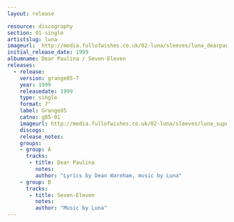```yaml
---
layout: release

resource: discography
section: 01-single
artistslug: luna
imageurl:  http://media.fullofwishes.co.uk/02-luna/sleeves/luna_dearpaulina.jpg
initial_release_date: 1999
albumname: Dear Paulina / Seven-Eleven
releases:
  - release: 
    version: grange85-7
    year: 1999
    releasedate: 1999
    type: single
    format: 7"
    label: Grange85
    catno: g85-01
    imageurl: http://media.fullofwishes.co.uk/02-luna/sleeves/luna_superfreaky.jpg
    discogs: 
    release_notes: 
    groups:
    - group: A
      tracks: 
       - title: Dear Paulina
         notes: 
         author: "Lyrics by Dean Wareham, music by Luna"
    - group: B
      tracks: 
       - title: Seven-Eleven
         notes: 
         author: "Music by Luna"
---
```

